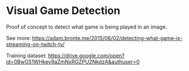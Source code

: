 # Visual Game Detection

Proof of concept to detect what game is being played in an image. 

See more: https://adam.bronte.me/2015/06/02/detecting-what-game-is-streaming-on-twitch-tv/

Training dataset: https://drive.google.com/open?id=0BwG51WHkey9aZmNxRGZPU2NkdzA&authuser=0
